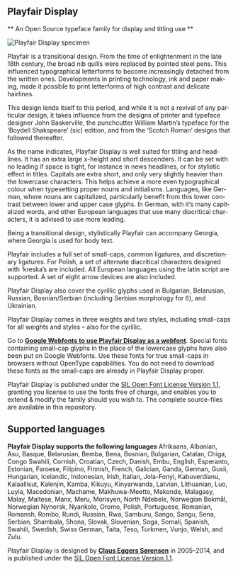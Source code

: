 ## Playfair Display

** An Open Source typeface family for display and titling use **

![Playfair Display specimen](https://rawgithub.com/clauseggers/playfair-Display/master/Images/Playfair-Display-A4-specimen.svg)

Play­fair is a trans­itional design. From the time of enlight­en­ment in the late 18th cen­tury, the broad nib quills were replaced by poin­ted steel pens. This influ­enced typo­graph­ical let­ter­forms to become increas­ingly detached from the writ­ten ones. Devel­op­ments in print­ing tech­no­logy, ink and paper mak­ing, made it pos­sible to print let­ter­forms of high con­trast and del­ic­ate hairlines.

This design lends itself to this period, and while it is not a revival of any par­tic­u­lar design, it takes influ­ence from the designs of printer and typeface designer John Bask­erville, the punch­cut­ter Wil­liam Martin’s typeface for the ‘Boy­dell Shak­speare’ (sic) edi­tion, and from the ‘Scotch Roman’ designs that fol­lowed thereafter.

As the name indic­ates, Play­fair Dis­play is well suited for titling and head­lines. It has an extra large x-height and short des­cend­ers. It can be set with no lead­ing if space is tight, for instance in news head­lines, or for styl­istic effect in titles. Cap­it­als are extra short, and only very slightly heav­ier than the lower­case char­ac­ters. This helps achieve a more even typo­graph­ical col­our when type­set­ting proper nouns and ini­tial­isms. Lan­guages, like Ger­man, where nouns are cap­it­al­ized, par­tic­u­larly bene­fit from this lower con­trast between lower and upper case glyphs. In Ger­man, with it’s many cap­it­al­ized words, and other European lan­guages that use many dia­crit­ical char­ac­ters, it is advised to use more leading.

Being a trans­itional design, styl­ist­ic­ally Play­fair can accom­pany Geor­gia, where Geor­gia is used for body text.

Play­fair includes a full set of small-caps, com­mon lig­at­ures, and dis­cre­tion­ary lig­at­ures. For Pol­ish, a set of altern­ate dia­crit­ical char­ac­ters designed with ‘kreska’s are included. All European lan­guages using the latin script are sup­por­ted. A set of eight arrow devices are also included.

Play­fair Dis­play also cover the cyril­lic glyphs used in Bul­garian, Belarus­ian, Rus­sian, Bosnian/Serbian (includ­ing Ser­bian mor­pho­logy for б), and Ukrainian.

Play­fair Dis­play comes in three weights and two styles, includ­ing small-caps for all weights and styles – also for the cyrillic.

Go to **[Google Web­fonts to use Play­fair Dis­play as a web­font](http://www.google.com/fonts/specimen/Playfair+Display)**. Spe­cial fonts con­tain­ing small-cap glyphs in the place of the lower­case glyphs have also been put on Google Web­fonts. Use these fonts for true small-caps in browsers without Open­Type cap­ab­il­it­ies. You do not need to down­load these fonts as the small-caps are already in Play­fair Dis­play proper.

Play­fair Dis­play is pub­lished under the [SIL Open Font License Version 1.1](https://github.com/clauseggers/Playfair-Display/blob/master/OFL.txt), grant­ing you license to use the fonts free of charge, and enables you to extend & modify the fam­ily should you wish to. The com­plete source-files are avail­able in this repository.

## Supported languages

**Playfair Display supports the following languages**
Afrikaans, Albanian, Asu, Basque, Belarusian, Bemba, Bena, Bosnian, Bulgarian, Catalan, Chiga, Congo Swahili, Cornish, Croatian, Czech, Danish, Embu, English, Esperanto, Estonian, Faroese, Filipino, Finnish, French, Galician, Ganda, German, Gusii, Hungarian, Icelandic, Indonesian, Irish, Italian, Jola-Fonyi, Kabuverdianu, Kalaallisut, Kalenjin, Kamba, Kikuyu, Kinyarwanda, Latvian, Lithuanian, Luo, Luyia, Macedonian, Machame, Makhuwa-Meetto, Makonde, Malagasy, Malay, Maltese, Manx, Meru, Morisyen, North Ndebele, Norwegian Bokmål, Norwegian Nynorsk, Nyankole, Oromo, Polish, Portuguese, Romanian, Romansh, Rombo, Rundi, Russian, Rwa, Samburu, Sango, Sangu, Sena, Serbian, Shambala, Shona, Slovak, Slovenian, Soga, Somali, Spanish, Swahili, Swedish, Swiss German, Taita, Teso, Turkmen, Vunjo, Welsh, and Zulu.

Playfair Display is designed by **[Claus Eggers Sørensen](http://forthehearts.net/)** in 2005–2014, and is published under the [SIL Open Font License Version 1.1](https://github.com/clauseggers/Playfair-Display/blob/master/OFL.txt).